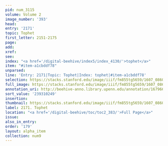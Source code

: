 ```yaml
---
pid: num_3115
volume: Volume 2
image_number: '393'
head:
entry: '2171'
topic: Tophet
first_letter: 2151-2175
page:
add:
xref:
see:
index: "<a href='/digital-beehive/index5/index_4130/'>tophet</a>"
item: "#item-a1cbddf78"
unparsed:
line: 'Entry: 2171|Topic: Tophet|Index: tophet|#item-a1cbddf78'
selection: https://stacks.stanford.edu/image/iiif/fm855tg5659/1607_0860/389,249,1922,183/full/0/default.jpg
full_image: https://stacks.stanford.edu/image/iiif/fm855tg5659/1607_0860/full/full/0/default.jpg
annotation_uri: http://beehive-anno.library.upenn.edu/annotation/1679665594980
sort_value: '239310249'
insertion:
thumbnail: https://stacks.stanford.edu/image/iiif/fm855tg5659/1607_0860/389,249,600,180/250,/0/default.jpg
label: 2171. Tophet
location: "<a href='/digital-beehive/toc/toc2_383/'>Full Page</a>"
issue:
also_in_entry:
order: '179'
layout: alpha_item
collection: num9
---
```

